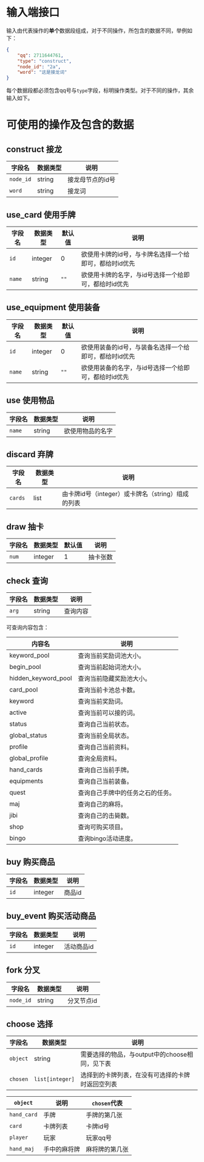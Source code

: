 # 输入端接口

输入由代表操作的**单个**数据段组成，对于不同操作，所包含的数据不同，举例如下：

```json
{
    "qq": 2711644761,
    "type": "construct",
    "node_id": "2a",
    "word": "这是接龙词"
}
```

每个数据段都必须包含qq号与`type`字段，标明操作类型。对于不同的操作，其余输入如下。

# 可使用的操作及包含的数据

## construct 接龙

| 字段名 | 数据类型 | 说明 |
| ----- | ------- | ---- |
| `node_id` | string | 接龙母节点的id号 |
| `word` | string | 接龙词 |

## use_card 使用手牌

| 字段名 | 数据类型 | 默认值 | 说明 |
| ----- | ------- | ---- | ---- |
| `id` | integer | 0 | 欲使用卡牌的id号，与卡牌名选择一个给即可，都给时id优先 |
| `name` | string | `""` | 欲使用卡牌的名字，与id号选择一个给即可，都给时id优先 |

## use_equipment 使用装备

| 字段名 | 数据类型 | 默认值 | 说明 |
| ----- | ------- | ---- | ---- |
| `id` | integer | 0 | 欲使用装备的id号，与装备名选择一个给即可，都给时id优先 |
| `name` | string | `""` | 欲使用装备的名字，与id号选择一个给即可，都给时id优先 |

## use 使用物品

| 字段名 | 数据类型 | 说明 |
| ----- | ------- | ---- |
| `name` | string | 欲使用物品的名字 |

## discard 弃牌

| 字段名 | 数据类型 | 说明 |
| ----- | ------- | ---- |
| `cards` | list | 由卡牌id号（integer）或卡牌名（string）组成的列表 |

## draw 抽卡

| 字段名 | 数据类型 | 默认值 | 说明 |
| ----- | ------- | ---- | ---- |
| `num` | integer | 1 | 抽卡张数 |

## check 查询

| 字段名 | 数据类型 | 说明 |
| ----- | ------- | ---- |
| `arg` | string | 查询内容 |

可查询内容包含：

| 内容名 | 说明 |
| ----- | ---- |
| keyword_pool | 查询当前奖励词池大小。 |
| begin_pool | 查询当前起始词池大小。 |
| hidden_keyword_pool | 查询当前隐藏奖励池大小。 |
| card_pool | 查询当前卡池总卡数。 |
| keyword | 查询当前奖励词。 |
| active | 查询当前可以接的词。 |
| status | 查询自己当前状态。 |
| global_status | 查询当前全局状态。 |
| profile | 查询自己当前资料。 |
| global_profile | 查询全局资料。 |
| hand_cards | 查询自己当前手牌。 |
| equipments | 查询自己当前装备。 |
| quest | 查询自己手牌中的任务之石的任务。 |
| maj | 查询自己的麻将。 |
| jibi | 查询自己的击毙数。 |
| shop | 查询可购买项目。 |
| bingo | 查询bingo活动进度。 |

## buy 购买商品

| 字段名 | 数据类型 | 说明 |
| ----- | ------- | ---- |
| `id` | integer | 商品id |

## buy_event 购买活动商品

| 字段名 | 数据类型 | 说明 |
| ----- | ------- | ---- |
| `id` | integer | 活动商品id |

## fork 分叉

| 字段名 | 数据类型 | 说明 |
| ----- | ------- | ---- |
| `node_id` | string | 分叉节点id |

## choose 选择

| 字段名 | 数据类型 | 说明 |
| ----- | ------- | ---- |
| `object` | string | 需要选择的物品，与output中的choose相同，见下表 |
| `chosen` | `list[integer]` | 选择到的卡牌列表，在没有可选择的卡牌时返回空列表 |

| `object` | 说明 | `chosen`代表 |
| -------- | ---- | ---------- |
| `hand_card` | 手牌 | 手牌的第几张 |
| `card` | 卡牌列表 | 卡牌id号 |
| `player` | 玩家 | 玩家qq号 |
| `hand_maj` | 手中的麻将牌 | 麻将牌的第几张 |
